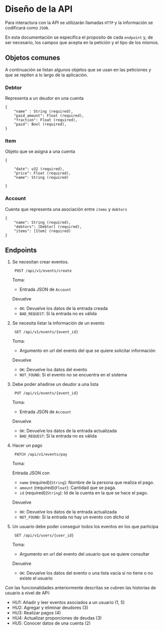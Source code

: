 # Diseño de la API

Para interactura con la API se utilizarán llamadas `HTTP`
y la información se codificará como `JSON`. 

En esta documentación se especifica el proposito de cada `endpoint` y, de ser
necesario, los campos que acepta en la petición y el tipo de los mismos.

## Objetos comunes

A continuación se listan algunos objetos que se usan en las peticiones y que se
repiten a lo largo de la aplicación. 

### Debtor

Representa a un deudor en una cuenta

    {
        "name" : String (required),
        "paid_amount": Float (required),
        "fraction": Float (required),
        "paid": Bool (required),
    }

### Item

Objeto que se asigna a una cuenta

    {
        
        "date": u32 (required),
        "price": Float (required),
        "name": String (required)

    }

### Account

Cuenta que representa una asociación entre `items` y `debtors`

    {
        "name": String (required),
        "debtors": [Debtor] (required),
        "items": [Item] (required)
    }

## Endpoints


1. Se necesitan crear eventos. 

        POST /api/v1/events/create


   Toma:
        
   - Entrada JSON de `Account`

   Devuelve

   - `OK`: Devuelve los datos de la entrada creada
   - `BAD_REQUEST`: Si la entrada no es válida

1. Se necesita listar la información de un evento

        GET /api/v1/events/{event_id}

   Toma:
        
   - Argumento en url del evento del que se quiere solicitar información

   Devuelve

   - `OK`: Devuelve los datos del evento
   - `NOT_FOUND`: Si el evento no se encuentra en el sistema

1. Debe poder añadirse un deudor a una lista

        PUT /api/v1/events/{event_id}

   Toma:
        
   - Entrada JSON de `Account`

   Devuelve

   - `OK`: Devuelve los datos de la entrada actualizada
   - `BAD_REQUEST`: Si la entrada no es válida

1. Hacer un pago

        PATCH /api/v1/events/pay

   Toma:
        
   Entrada JSON con
    - `name` (required)(`String`): Nombre de la persona que realiza el pago.
    - `amount` (required)(`Float`): Cantidad que se paga.
    - `id` (required)(`String`): Id de la cuenta en la que se hace el pago.

   Devuelve

   - `OK`: Devuelve los datos de la entrada actualizada
   - `NOT_FOUND`: Si la entrada no hay un evento con dicho id


1. Un usuario debe poder conseguir todos los eventos en los que participa

        GET /api/v1/users/{user_id}

   Toma:
        
   - Argumento en url del evento del usuario que se quiere consultar

   Devuelve

   - `OK`: Devuelve los datos del evento o una lista vacía si no tiene o no
     existe el usuario


Con las funcionalidades anteriormente descritas se cubren las historias de
usuario a nivel de API:

- HU1: Añadir y leer eventos asociados a un usuario (1, 5)
- HU2: Agregar y eliminar deudores (3)
- HU3: Realizar pagos (4)
- HU4: Actualizar proporciones de deudas (3)
- HU5: Conocer datos de una cuenta (2)
